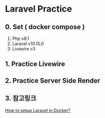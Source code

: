 # Laravel Practice

## 0. Set ( docker compose )
1. Php v8.1
2. Laravel v10.15.0
3. Livewire v3

## 1. Practice Livewire

## 2. Practice Server Side Render

## 3. 참고링크
[How to setup Laravel in Docker?](https://www.golinuxcloud.com/setup-laravel-in-docker/#Installing_Docker_on_Windows)
